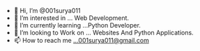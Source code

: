 - 👋 Hi, I’m @001surya011
- 👀 I’m interested in ... Web Development.
- 🌱 I’m currently learning ...Python Developer.
- 💞️ I’m looking to Work on ... Websites And Python Applications.
- 📫 How to reach me ...001surya011@gmail.com

<!---
001surya011/001surya011 is a ✨ special ✨ repository because its `README.md` (this file) appears on your GitHub profile.
You can click the Preview link to take a look at your changes.
--->
